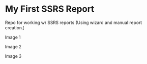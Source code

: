 # My First SSRS Report
Repo for working w/ SSRS reports (Using wizard and manual report creation.)

Image 1
<Image>

Image 2
<Image>
  
Image 3
<Image>
